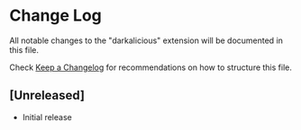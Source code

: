 # Change Log

All notable changes to the "darkalicious" extension will be documented in this file.

Check [Keep a Changelog](http://keepachangelog.com/) for recommendations on how to structure this file.

## [Unreleased]

- Initial release
